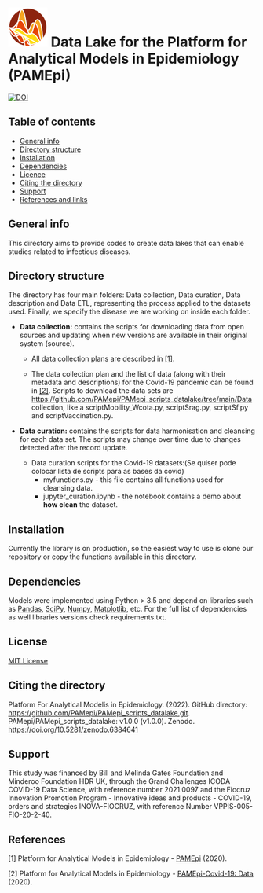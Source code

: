 
# <img src="Images/logo.png" width="80"/> Data Lake for the Platform for Analytical Models in Epidemiology (PAMEpi)

[![DOI](https://zenodo.org/badge/396775199.svg)](https://zenodo.org/badge/latestdoi/396775199)

## Table of contents
* [General info](#general-info)
* [Directory structure](#directory-structure)
* [Installation](#installation)
* [Dependencies](#dependencies)
* [Licence](#licence)
* [Citing the directory](#citing-directory)
* [Support](#support)
* [References and links](#references)

## General info

This directory aims to provide codes to create data lakes that can enable studies related to infectious diseases. 

## Directory structure

The directory has four main folders: Data collection, Data curation, Data description and Data ETL, representing the process applied to the datasets used. Finally, we specify the disease we are working on inside each folder. 

* **Data collection:** contains the scripts for downloading data from open sources and updating when new versions are available in their original system (source).

	* All data collection plans are described in [[1]](#1). 

	* The data collection plan and the list of data (along with their metadata and descriptions) for the Covid-19 pandemic can be found in [[2]](#2). Scripts to download the data sets are https://github.com/PAMepi/PAMepi_scripts_datalake/tree/main/Data collection, like a scriptMobility_Wcota.py, scriptSrag.py, scriptSf.py and scriptVaccination.py.

* **Data curation:** contains the scripts for data harmonisation and cleansing for each data set. The scripts may change over time due to changes detected after the record update. 
	* Data curation scripts for the Covid-19 datasets:(Se quiser pode colocar lista de scripts para as bases da covid) 
		* myfunctions.py - this file contains all functions used for cleansing data.
		* jupyter_curation.ipynb - the notebook contains a demo about **how clean** the dataset.

## Installation

Currently the library is on production, so the easiest way to use is clone our repository or copy the functions available in this directory. 

## Dependencies

Models were implemented using Python > 3.5 and depend on libraries such as [Pandas](https://github.com/pandas-dev/pandas), [SciPy](https://github.com/scipy/scipy), [Numpy](https://github.com/numpy/numpy), [Matplotlib](https://github.com/matplotlib/matplotlib), etc. For the full list of dependencies as well libraries versions check requirements.txt.
 
## License

[MIT License](LICENSE.txt)

## Citing the directory

Platform For Analytical Modelis in Epidemiology. (2022). GitHub directory: https://github.com/PAMepi/PAMepi_scripts_datalake.git. PAMepi/PAMepi_scripts_datalake: v1.0.0 (v1.0.0). Zenodo. https://doi.org/10.5281/zenodo.6384641

## Support

This study was financed by Bill and Melinda Gates Foundation and Minderoo Foundation HDR UK, through the Grand Challenges ICODA COVID-19 Data Science, with reference number 2021.0097 and the Fiocruz Innovation Promotion Program - Innovative ideas and products - COVID-19, orders and strategies INOVA-FIOCRUZ, with reference Number VPPIS-005-FIO-20-2-40.

## References 

<a id="1">[1]</a>  Platform for Analytical Models in Epidemiology - [PAMEpi](https://pamepi.rondonia.fiocruz.br/en/index_en.html) (2020).

<a id="2">[2]</a> Platform for Analytical Models in Epidemiology - [PAMEpi-Covid-19: Data](https://pamepi.rondonia.fiocruz.br/en/data_en.html) (2020).
